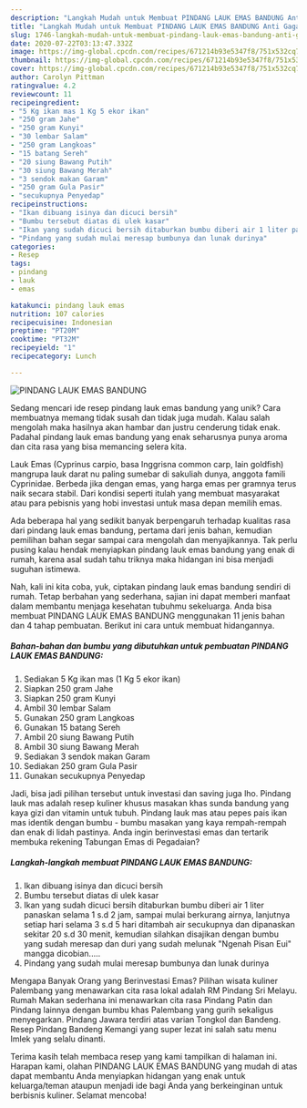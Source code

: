```yaml
---
description: "Langkah Mudah untuk Membuat PINDANG LAUK EMAS BANDUNG Anti Gagal"
title: "Langkah Mudah untuk Membuat PINDANG LAUK EMAS BANDUNG Anti Gagal"
slug: 1746-langkah-mudah-untuk-membuat-pindang-lauk-emas-bandung-anti-gagal
date: 2020-07-22T03:13:47.332Z
image: https://img-global.cpcdn.com/recipes/671214b93e5347f8/751x532cq70/pindang-lauk-emas-bandung-foto-resep-utama.jpg
thumbnail: https://img-global.cpcdn.com/recipes/671214b93e5347f8/751x532cq70/pindang-lauk-emas-bandung-foto-resep-utama.jpg
cover: https://img-global.cpcdn.com/recipes/671214b93e5347f8/751x532cq70/pindang-lauk-emas-bandung-foto-resep-utama.jpg
author: Carolyn Pittman
ratingvalue: 4.2
reviewcount: 11
recipeingredient:
- "5 Kg ikan mas 1 Kg 5 ekor ikan"
- "250 gram Jahe"
- "250 gram Kunyi"
- "30 lembar Salam"
- "250 gram Langkoas"
- "15 batang Sereh"
- "20 siung Bawang Putih"
- "30 siung Bawang Merah"
- "3 sendok makan Garam"
- "250 gram Gula Pasir"
- "secukupnya Penyedap"
recipeinstructions:
- "Ikan dibuang isinya dan dicuci bersih"
- "Bumbu tersebut diatas di ulek kasar"
- "Ikan yang sudah dicuci bersih ditaburkan bumbu diberi air 1 liter panaskan selama 1 s.d 2 jam, sampai mulai berkurang airnya, lanjutnya setiap hari selama 3 s.d 5 hari ditambah air secukupnya dan dipanaskan sekitar 20 s.d 30 menit, kemudian silahkan disajikan dengan bumbu yang sudah meresap dan duri yang sudah melunak &#34;Ngenah Pisan Eui&#34; mangga dicobian....."
- "Pindang yang sudah mulai meresap bumbunya dan lunak durinya"
categories:
- Resep
tags:
- pindang
- lauk
- emas

katakunci: pindang lauk emas 
nutrition: 107 calories
recipecuisine: Indonesian
preptime: "PT20M"
cooktime: "PT32M"
recipeyield: "1"
recipecategory: Lunch

---
```



![PINDANG LAUK EMAS BANDUNG](https://img-global.cpcdn.com/recipes/671214b93e5347f8/751x532cq70/pindang-lauk-emas-bandung-foto-resep-utama.jpg)

Sedang mencari ide resep pindang lauk emas bandung yang unik? Cara membuatnya memang tidak susah dan tidak juga mudah. Kalau salah mengolah maka hasilnya akan hambar dan justru cenderung tidak enak. Padahal pindang lauk emas bandung yang enak seharusnya punya aroma dan cita rasa yang bisa memancing selera kita.

Lauk Emas (Cyprinus carpio, basa Inggrisna common carp, lain goldfish) mangrupa lauk darat nu paling sumebar di sakuliah dunya, anggota famili Cyprinidae. Berbeda jika dengan emas, yang harga emas per gramnya terus naik secara stabil. Dari kondisi seperti itulah yang membuat masyarakat atau para pebisnis yang hobi investasi untuk masa depan memilih emas.

Ada beberapa hal yang sedikit banyak berpengaruh terhadap kualitas rasa dari pindang lauk emas bandung, pertama dari jenis bahan, kemudian pemilihan bahan segar sampai cara mengolah dan menyajikannya. Tak perlu pusing kalau hendak menyiapkan pindang lauk emas bandung yang enak di rumah, karena asal sudah tahu triknya maka hidangan ini bisa menjadi suguhan istimewa.


Nah, kali ini kita coba, yuk, ciptakan pindang lauk emas bandung sendiri di rumah. Tetap berbahan yang sederhana, sajian ini dapat memberi manfaat dalam membantu menjaga kesehatan tubuhmu sekeluarga. Anda bisa membuat PINDANG LAUK EMAS BANDUNG menggunakan 11 jenis bahan dan 4 tahap pembuatan. Berikut ini cara untuk membuat hidangannya.

<!--inarticleads1-->

##### Bahan-bahan dan bumbu yang dibutuhkan untuk pembuatan PINDANG LAUK EMAS BANDUNG:

1. Sediakan 5 Kg ikan mas (1 Kg 5 ekor ikan)
1. Siapkan 250 gram Jahe
1. Siapkan 250 gram Kunyi
1. Ambil 30 lembar Salam
1. Gunakan 250 gram Langkoas
1. Gunakan 15 batang Sereh
1. Ambil 20 siung Bawang Putih
1. Ambil 30 siung Bawang Merah
1. Sediakan 3 sendok makan Garam
1. Sediakan 250 gram Gula Pasir
1. Gunakan secukupnya Penyedap


Jadi, bisa jadi pilihan tersebut untuk investasi dan saving juga lho. Pindang lauk mas adalah resep kuliner khusus masakan khas sunda bandung yang kaya gizi dan vitamin untuk tubuh. Pindang lauk mas atau pepes pais ikan mas identik dengan bumbu - bumbu masakan yang kaya rempah-rempah dan enak di lidah pastinya. Anda ingin berinvestasi emas dan tertarik membuka rekening Tabungan Emas di Pegadaian? 

<!--inarticleads2-->

##### Langkah-langkah membuat PINDANG LAUK EMAS BANDUNG:

1. Ikan dibuang isinya dan dicuci bersih
1. Bumbu tersebut diatas di ulek kasar
1. Ikan yang sudah dicuci bersih ditaburkan bumbu diberi air 1 liter panaskan selama 1 s.d 2 jam, sampai mulai berkurang airnya, lanjutnya setiap hari selama 3 s.d 5 hari ditambah air secukupnya dan dipanaskan sekitar 20 s.d 30 menit, kemudian silahkan disajikan dengan bumbu yang sudah meresap dan duri yang sudah melunak &#34;Ngenah Pisan Eui&#34; mangga dicobian.....
1. Pindang yang sudah mulai meresap bumbunya dan lunak durinya


Mengapa Banyak Orang yang Berinvestasi Emas? Pilihan wisata kuliner Palembang yang menawarkan cita rasa lokal adalah RM Pindang Sri Melayu. Rumah Makan sederhana ini menawarkan cita rasa Pindang Patin dan Pindang lainnya dengan bumbu khas Palembang yang gurih sekaligus menyegarkan. Pindang Jawara terdiri atas varian Tongkol dan Bandeng. Resep Pindang Bandeng Kemangi yang super lezat ini salah satu menu Imlek yang selalu dinanti. 

Terima kasih telah membaca resep yang kami tampilkan di halaman ini. Harapan kami, olahan PINDANG LAUK EMAS BANDUNG yang mudah di atas dapat membantu Anda menyiapkan hidangan yang enak untuk keluarga/teman ataupun menjadi ide bagi Anda yang berkeinginan untuk berbisnis kuliner. Selamat mencoba!
